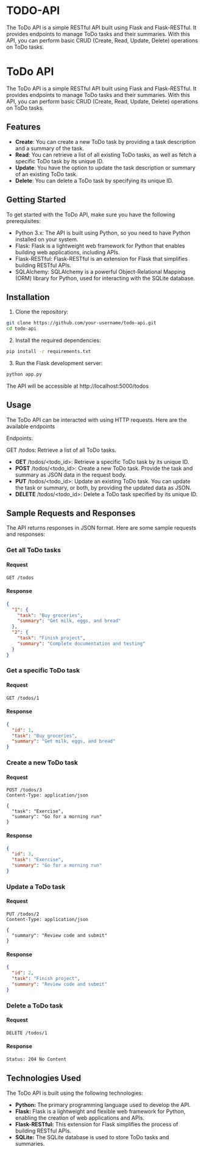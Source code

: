 # TODO-API
The ToDo API is a simple RESTful API built using Flask and Flask-RESTful. It provides endpoints to manage ToDo tasks and their summaries. With this API, you can perform basic CRUD (Create, Read, Update, Delete) operations on ToDo tasks.

# ToDo API

The ToDo API is a simple RESTful API built using Flask and Flask-RESTful. It provides endpoints to manage ToDo tasks and their summaries. With this API, you can perform basic CRUD (Create, Read, Update, Delete) operations on ToDo tasks.

## Features

- **Create**: You can create a new ToDo task by providing a task description and a summary of the task.
- **Read**: You can retrieve a list of all existing ToDo tasks, as well as fetch a specific ToDo task by its unique ID.
- **Update**: You have the option to update the task description or summary of an existing ToDo task.
- **Delete**: You can delete a ToDo task by specifying its unique ID.

## Getting Started

To get started with the ToDo API, make sure you have the following prerequisites:

- Python 3.x: The API is built using Python, so you need to have Python installed on your system.
- Flask: Flask is a lightweight web framework for Python that enables building web applications, including APIs.
- Flask-RESTful: Flask-RESTful is an extension for Flask that simplifies building RESTful APIs.
- SQLAlchemy: SQLAlchemy is a powerful Object-Relational Mapping (ORM) library for Python, used for interacting with the SQLite database.

## Installation

1. Clone the repository:

```bash
git clone https://github.com/your-username/todo-api.git
cd todo-api
```
2. Install the required dependencies:
```bash
pip install -r requirements.txt
```
3. Run the Flask development server:
```bash
python app.py
```
The API will be accessible at http://localhost:5000/todos

## Usage
The ToDo API can be interacted with using HTTP requests. Here are the available endpoints

Endpoints:

GET /todos: Retrieve a list of all ToDo tasks.

- **GET** /todos/<todo_id>: Retrieve a specific ToDo task by its unique ID.
- **POST** /todos/<todo_id>: Create a new ToDo task. Provide the task and summary as JSON data in the request body.
- **PUT** /todos/<todo_id>: Update an existing ToDo task. You can update the task or summary, or both, by providing the updated data as JSON.
- **DELETE** /todos/<todo_id>: Delete a ToDo task specified by its unique ID.

## Sample Requests and Responses
The API returns responses in JSON format. Here are some sample requests and responses:

### Get all ToDo tasks

#### Request
```http
GET /todos
```
#### Response
```json
{
  "1": {
    "task": "Buy groceries",
    "summary": "Get milk, eggs, and bread"
  },
  "2": {
    "task": "Finish project",
    "summary": "Complete documentation and testing"
  }
}
```

### Get a specific ToDo task
#### Request
```http
GET /todos/1
```
#### Response
```json
{
  "id": 1,
  "task": "Buy groceries",
  "summary": "Get milk, eggs, and bread"
}

```
### Create a new ToDo task
#### Request
```http
POST /todos/3
Content-Type: application/json

{
  "task": "Exercise",
  "summary": "Go for a morning run"
}

```
#### Response
```json
{
  "id": 3,
  "task": "Exercise",
  "summary": "Go for a morning run"
}
```
### Update a ToDo task
#### Request
```http
PUT /todos/2
Content-Type: application/json

{
  "summary": "Review code and submit"
}
```
#### Response
```json
{
  "id": 2,
  "task": "Finish project",
  "summary": "Review code and submit"
}
```
### Delete a ToDo task
#### Request
```http
DELETE /todos/1
```
#### Response
```bash
Status: 204 No Content
```

## Technologies Used
The ToDo API is built using the following technologies:

- **Python:** The primary programming language used to develop the API.
- **Flask:** Flask is a lightweight and flexible web framework for Python, enabling the creation of web applications and APIs.
- **Flask-RESTful:** This extension for Flask simplifies the process of building RESTful APIs.
- **SQLite:** The SQLite database is used to store ToDo tasks and summaries.
